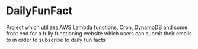 # DailyFunFact
Project which utilizes AWS Lambda functions, Cron, DynamoDB and some front end for a fully functioning website which users can submit their emails to in order to subscribe to daily fun facts
